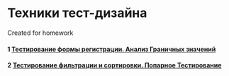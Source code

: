 # Техники тест-дизайна

Created for homework

#### 1 [Тестирование формы регистрации. Анализ Граничных значений](https://docs.google.com/spreadsheets/d/1pNOvXgcANA96jYhkCH2ORKxfM_WFFlZij0cStDyjnuw/edit?usp=sharing)

#### 2 [Тестирование фильтрации и сортировки. Попарное Тестирование](https://docs.google.com/spreadsheets/d/1efUtFq0x9O6N5HNg1zmJRdsKnqLuF_pmIiabrAC9fQ4/edit?usp=sharing)
